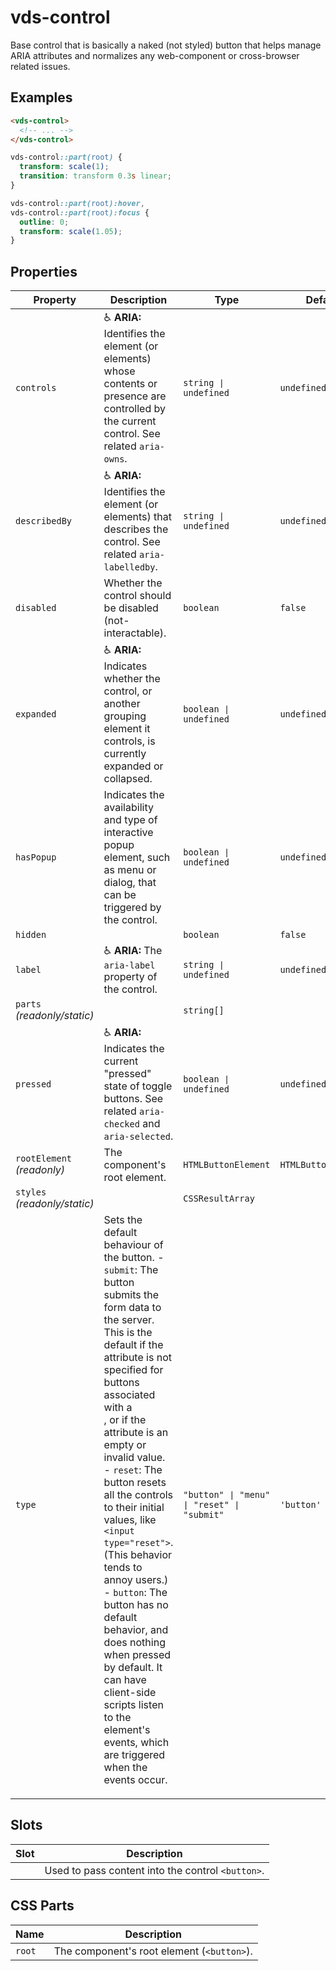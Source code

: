 # vds-control

Base control that is basically a naked (not styled) button that helps manage ARIA
attributes and normalizes any web-component or cross-browser related issues.

<!-- [@wcom/cli] AUTO GENERATED BELOW -->

## Examples

```html
<vds-control>
  <!-- ... -->
</vds-control>
```

```css
vds-control::part(root) {
  transform: scale(1);
  transition: transform 0.3s linear;
}

vds-control::part(root):hover,
vds-control::part(root):focus {
  outline: 0;
  transform: scale(1.05);
}
```

## Properties

| Property                     | Description                                                                                                                                                                                                                                                                                                                                                                                                                                                                                                                                                                                        | Type                                     | Default             |
| ---------------------------- | -------------------------------------------------------------------------------------------------------------------------------------------------------------------------------------------------------------------------------------------------------------------------------------------------------------------------------------------------------------------------------------------------------------------------------------------------------------------------------------------------------------------------------------------------------------------------------------------------- | ---------------------------------------- | ------------------- |
| `controls`                   | ♿ **ARIA:** Identifies the element (or elements) whose contents or presence are controlled by the current control. See related `aria-owns`.                                                                                                                                                                                                                                                                                                                                                                                                                                                       | `string ∣ undefined`                     | `undefined`         |
| `describedBy`                | ♿ **ARIA:** Identifies the element (or elements) that describes the control. See related `aria-labelledby`.                                                                                                                                                                                                                                                                                                                                                                                                                                                                                       | `string ∣ undefined`                     | `undefined`         |
| `disabled`                   | Whether the control should be disabled (not-interactable).                                                                                                                                                                                                                                                                                                                                                                                                                                                                                                                                         | `boolean`                                | `false`             |
| `expanded`                   | ♿ **ARIA:** Indicates whether the control, or another grouping element it controls, is currently expanded or collapsed.                                                                                                                                                                                                                                                                                                                                                                                                                                                                           | `boolean ∣ undefined`                    | `undefined`         |
| `hasPopup`                   | Indicates the availability and type of interactive popup element, such as menu or dialog, that can be triggered by the control.                                                                                                                                                                                                                                                                                                                                                                                                                                                                    | `boolean ∣ undefined`                    | `undefined`         |
| `hidden`                     |                                                                                                                                                                                                                                                                                                                                                                                                                                                                                                                                                                                                    | `boolean`                                | `false`             |
| `label`                      | ♿ **ARIA:** The `aria-label` property of the control.                                                                                                                                                                                                                                                                                                                                                                                                                                                                                                                                             | `string ∣ undefined`                     | `undefined`         |
| `parts` _(readonly/static)_  |                                                                                                                                                                                                                                                                                                                                                                                                                                                                                                                                                                                                    | `string[]`                               |                     |
| `pressed`                    | ♿ **ARIA:** Indicates the current "pressed" state of toggle buttons. See related `aria-checked` and `aria-selected`.                                                                                                                                                                                                                                                                                                                                                                                                                                                                              | `boolean ∣ undefined`                    | `undefined`         |
| `rootElement` _(readonly)_   | The component's root element.                                                                                                                                                                                                                                                                                                                                                                                                                                                                                                                                                                      | `HTMLButtonElement`                      | `HTMLButtonElement` |
| `styles` _(readonly/static)_ |                                                                                                                                                                                                                                                                                                                                                                                                                                                                                                                                                                                                    | `CSSResultArray`                         |                     |
| `type`                       | Sets the default behaviour of the button. - `submit`: The button submits the form data to the server. This is the default if the attribute is not specified for buttons associated with a <form>, or if the attribute is an empty or invalid value. - `reset`: The button resets all the controls to their initial values, like `<input type="reset">`. (This behavior tends to annoy users.) - `button`: The button has no default behavior, and does nothing when pressed by default. It can have client-side scripts listen to the element's events, which are triggered when the events occur. | `"button" ∣ "menu" ∣ "reset" ∣ "submit"` | `'button'`          |

## Slots

| Slot | Description                                       |
| ---- | ------------------------------------------------- |
|      | Used to pass content into the control `<button>`. |

## CSS Parts

| Name   | Description                                |
| ------ | ------------------------------------------ |
| `root` | The component's root element (`<button>`). |
